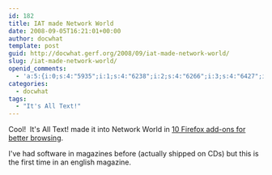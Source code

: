 ```yaml
---
id: 182
title: IAT made Network World
date: 2008-09-05T16:21:01+00:00
author: docwhat
template: post
guid: http://docwhat.gerf.org/2008/09/iat-made-network-world/
slug: /iat-made-network-world/
openid_comments:
  - 'a:5:{i:0;s:4:"5935";i:1;s:4:"6238";i:2;s:4:"6266";i:3;s:4:"6427";i:4;s:4:"6429";}'
categories:
  - docwhat
tags:
  - "It's All Text!"
---
```

Cool!  It's All Text! made it into Network World in <a href="http://www.networkworld.com/slideshows/2008/082608-10-firefox-addons.html?netht=ei_090508&amp;nladname=090508dailynewspmal">10 Firefox add-ons for better browsing</a>.

I've had software in magazines before (actually shipped on CDs) but this is the first time in an english magazine.